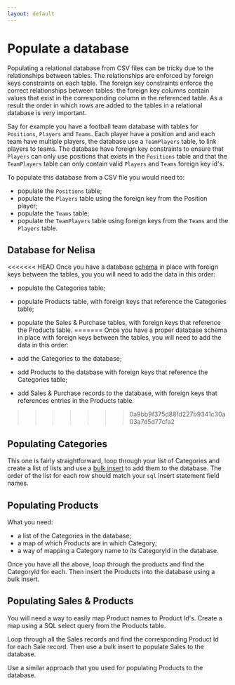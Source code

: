```yaml
---
layout: default
---
```


# Populate a database

Populating a relational database from CSV files can be tricky due to the relationships between tables. The relationships are enforced by foreign keys constraints on each table. The foreign key constraints enforce the correct relationships between tables: the foreign key columns contain values that exist in the corresponding column in the referenced table. As a result the order in which rows are added to the tables in a relational database is very important.

Say for example you have a football team database with tables for `Positions`, `Players` and `Teams`. Each player have a position and and each team have multiple players, the database use a `TeamPlayers` table, to link players to teams. The database have foreign key constraints to ensure that `Players` can only use positions that exists in the `Positions` table and that the `TeamPlayers` table can only contain valid `Players` and `Teams` foreign key id's.  

To populate this database from a CSV file you would need to:

* populate the `Positions` table;
* populate the `Players` table using the foreign key from the Position player;
* populate the `Teams` table;
* populate the `TeamPlayers` table using foreign keys from the `Teams` and the `Players` table.

## Database for Nelisa

<<<<<<< HEAD
Once you have a database [schema](/steps/data_modelling.html/#database-schema) in place with foreign keys between the tables, you you will need to add the data in this order:

* populate the Categories table;
* populate Products table, with foreign keys that reference the Categories table;
* populate the Sales & Purchase tables, with foreign keys that reference the Products table.
=======
Once you have a proper database schema in place with foreign keys between the tables, you will need to add the data in this order:

* add the Categories to the database;
* add Products to the database with foreign keys that reference the Categories table;
* add Sales & Purchase records to the database, with foreign keys that references entries in the Products table.
>>>>>>> 0a9bb9f375d88fd227b9341c30a03a7d5d77cfa2

## Populating Categories

This one is fairly straightforward, loop through your list of Categories and create a list of lists and use a [bulk insert](/steps/mysql_bulk_insert_using_nodejs.html) to add them to the database. The order of the list for each row should match your `sql` insert statement field names.

## Populating Products

What you need:

* a list of the Categories in the database;
* a map of which Products are in which Category;
* a way of mapping a Category name to its CategoryId in the database.

Once you have all the above, loop through the products and find the CategoryId for each. Then insert the Products into the database using a bulk insert.

## Populating Sales & Products

You will need a way to easily map Product names to Product Id's. Create a map using a SQL select query from the Products table.

Loop through all the Sales records and find the corresponding Product Id for each Sale record. Then use a bulk insert to populate Sales to the database.

Use a similar approach that you used for populating Products to the database.
